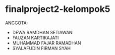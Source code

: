 # finalproject2-kelompok5
ANGGOTA:
- DEWA RAMDHAN SETIAWAN
- FAUZAN KARTIKAJATI
- MUHAMMAD FAJAR RAMADHAN
- SYALAFUDIN FIRMAN SYAH

